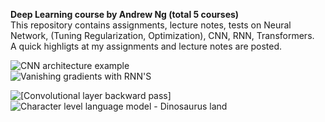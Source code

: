 **Deep Learning course by Andrew Ng (total 5 courses)**<br>
This repository contains assignments, lecture notes, tests on Neural Network, (Tuning Regularization, Optimization), CNN, RNN, Transformers.<br>
A quick highligts at my assignments and lecture notes are posted.

![CNN architecture example](https://user-images.githubusercontent.com/107101940/185766740-e00f7e48-48b2-4737-940e-99ac18f54494.png)<br>
![Vanishing gradients with RNN'S](https://user-images.githubusercontent.com/107101940/185766501-b4a312a9-7441-4c5d-97ed-59969e6ef58c.png)

 ![[Convolutional layer backward pass]](https://user-images.githubusercontent.com/107101940/185766637-06cf360b-e781-4a52-aed3-8f0bb11884b1.PNG)
![Character level language model - Dinosaurus land](https://user-images.githubusercontent.com/107101940/185766675-bf833b41-fbc2-41a4-8a5d-6eed77045078.png)
